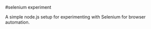 #selenium experiment

A simple node.js setup for experimenting with Selenium for browser automation.